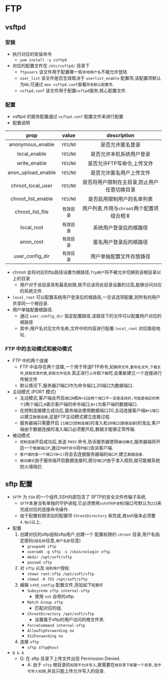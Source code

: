 # FTP
## vsftpd 
### 安装
* 执行对应的安装命令
    * `yum install -y vsftpd`
* 对应的配置文件在 `/etc/vsftpd/` 目录下
    * `ftpusers` 该文件用于配置哪一些`本地用户名`不被允许登陆
    * `user_list` 该文件是否生效取决于 `userlist_enable` 配置项,该配置项默认为`NO`,可通过 `man vsftpd.conf`查看`所有默认配置项`.
    * `vsftpd.conf` 该文件用于配置`vsftpd`服务,核心配置文件.
### 配置
* vsftpd 的服务配置通过 `vsftpd.conf` 配置文件来进行配置
* 配置说明

| prop               |  value        | description                              |
|:------------------:|:-------------:|:----------------------------------------:|
| anonymous_enable   | `YES`/`NO`    | 是否允许匿名登录                          |    
| local_enable       | `YES`/`NO`    | 是否允许本机系统用户登录                   |
| write_enable       | `YES`/`NO`    | 是否允许FTP写命令,上传文件                 |
| anon_upload_enable | `YES`/`NO`    | 是否允许匿名用户上传文件                   |
| chroot_local_user  | `YES`/`NO`    | 是否将用户限制在主目录,防止用户任意切换目录  | 
| chroot_list_enable | `YES`/`NO`    | 是否启用限制用户的名单列表                 |
| chroot_list_file   | `有效目录`     | 用户列表,作用与`chroot`两个配置项组合相关   |
| local_root         | `有效目录`     | 系统用户登录后的根路径                     |
| anon_root          | `有效目录`     | 匿名用户登录后的根路径                     |
| user_config_dir    | `有效目录`     | 用户单独配置文件存放路径                   |

*  chroot 会将对应的ftp路径设置为根路径,`ftp用户`将不被允许切换到该根目录以上的目录
    * 用户对于该目录具有最高权限,故不应该将此目录设置的过高,能够访问对应的系统文件.
* `local_root` 可以配置系统用户登录后的根路径,一旦该选项配置,则所有的用户共享同一个根目录.
* 用户单独配置根路径.
    * 通过 `user_config_dir` 指定配置路径,该路径下的文件可以配置用户对应的根路径
    * 其中,用户名对应文件名称,文件中的内容进行配置 `local_root` 对应路径地址.
### FTP 中的主动模式和被动模式
* FTP 中的两个连接
    * FTP 中会存在两个连接,一个用于传送FTP命令,如`删除文件`,`重命名文件`,`下载文件`,`获取目录列表`,`获取文件信息`.真正进行`上传`和`下载`时,会重新建立一个连接进行传输文件
    * 默认情况下,服务器21端口作为命令端口,20端口为数据端口.
* 主动模式 (PORT 模式)
    * 主动模式,客户端会开启`端口N`和`N+1`(`这两个端口不一定是连续的,可能是相近的两个`)两个端口,`N`表示客户端的命令端口,`N+1`为客户端的数据端口.
    * 在控制连接建立成功后,服务端会使用数据端口20,主动连接客户端`N+1端口`以建立`数据连接`,这是FTP主动模式建立连接过程.
    * 服务器端只需要开启 `21端口`(`控制连接`)的准入和`20端口`(`数据连接`)的准出,客户端由于数据连接的准入端口必须要开启,数据才能够正常传输.
* 被动模式
    * `控制连接`开启成功后,发送 `PASV` 命令,告诉服务器使用`被动模式`,服务器端将开启一个`数据端口P`,通过`PORT命令`将`P端口`告诉客户端.
    * `客户端的某一个端口(N+1)`将会去连接服务器端的`端口P`,建立`数据连接`.
    * `被动模式`由于服务端开启数据连接时,部分`端口P`由于准入规则,就可能被系统防火墙阻拦.
## sftp 配置 
* `SFTP` 为 `SSH` 的一个组件,SSH内部包含了 SFTP的安全文件传输子系统.
    * `SFTP`本身没有单独的守护进程,它必须使用`sshd守护进程`(端口号默认为`22`)来完成对应的连接命令操作.
    * 由于配置权限添加的配置项 `ChrootDirectory` 来完成,故ssh版本必须要`4.8p1`以上.
* 配置
    1. 创建对应的sftp组和sftp用户,创建一个 配置权限的 `chroot` 目录,用户名指定密码(`组名称`任意,`用户名称`任意)
        * `groupadd sftp`
        * `useradd -g sftp -s /sbin/nologin sftp`.
        * `mkdir /opt/soft/sftp`
        * `passwd sftp`
    2. 对 `sftp` 以及 `组和用户`授权.
        * `chown root:sftp /opt/soft/sftp`
        * `chmod -R 755 /opt/soft/sftp`
    3. 编辑 `sshd_config` 配置文件,添加如下`配置项`
        * `Subsystem sftp internal-sftp`
            * 使用 `ssh` 自带的sftp.
        * `Match Group sftp`
            * 匹配对应的组.
        * `ChrootDirectory /opt/soft/sftp` 
            * 设置属于sftp的用户访问的根文件夹.
        * `ForceCommand internal-sftp`
        * `AllowTcpForwarding no`
        * `X11Forwarding no`
    4. 连接 `sftp`
        * `sftp sftp@host`
* `Q & A`
    * Q: 在 sftp 目录下上传文件出现 Permission Denied.
        * A: 由于 `sftp` 根目录的`权限不允许写入`,故需要在`根目录下新建一个目录,授予可写入权限`,并且只能上传允许写入的目录. 